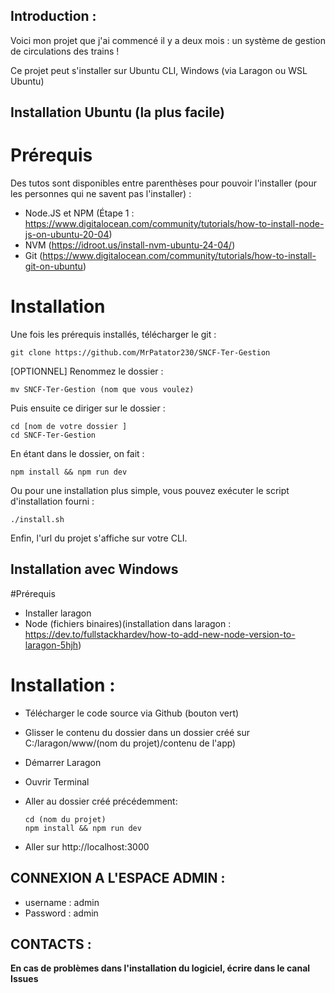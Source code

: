 ## Introduction : 

Voici mon projet que j'ai commencé il y a deux mois : un système de gestion de circulations des trains ! 

Ce projet peut s'installer sur Ubuntu CLI, Windows (via Laragon ou WSL Ubuntu)

## Installation Ubuntu (la plus facile)

   # Prérequis

Des tutos sont disponibles entre parenthèses pour pouvoir l'installer (pour les personnes qui ne savent pas l'installer) : 

- Node.JS et NPM (Étape 1 : https://www.digitalocean.com/community/tutorials/how-to-install-node-js-on-ubuntu-20-04)
- NVM (https://idroot.us/install-nvm-ubuntu-24-04/)
- Git (https://www.digitalocean.com/community/tutorials/how-to-install-git-on-ubuntu)

# Installation

Une fois les prérequis installés, télécharger le git : 

    git clone https://github.com/MrPatator230/SNCF-Ter-Gestion

[OPTIONNEL] Renommez le dossier : 

    mv SNCF-Ter-Gestion (nom que vous voulez)

Puis ensuite ce diriger sur le dossier : 

    cd [nom de votre dossier ]
    cd SNCF-Ter-Gestion

En étant dans le dossier, on fait : 

    npm install && npm run dev

Ou pour une installation plus simple, vous pouvez exécuter le script d'installation fourni :

    ./install.sh

Enfin, l'url du projet s'affiche sur votre CLI.



## Installation avec Windows

#Prérequis

- Installer laragon
- Node (fichiers binaires)(installation dans laragon : https://dev.to/fullstackhardev/how-to-add-new-node-version-to-laragon-5hjh)

# Installation : 

- Télécharger le code source via Github (bouton vert)
- Glisser le contenu du dossier dans un dossier créé sur C:/laragon/www/(nom du projet)/contenu de l'app)
- Démarrer Laragon
- Ouvrir Terminal
- Aller au dossier créé précédemment:

      cd (nom du projet)
      npm install && npm run dev

- Aller sur http://localhost:3000

## CONNEXION A L'ESPACE ADMIN  :

- username : admin
- Password : admin
  
## CONTACTS :

**En cas de problèmes dans l'installation du logiciel, écrire dans le canal Issues**
